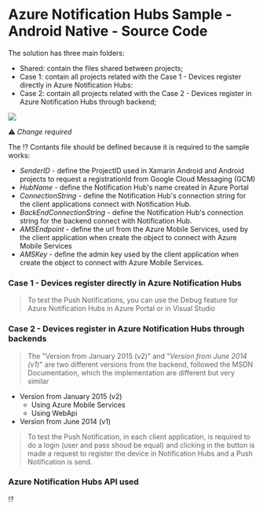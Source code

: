 # Azure Notification Hubs Sample - Android Native - Source Code

The solution has three main folders:

* Shared: contain the files shared between projects;
* Case 1: contain all projects related with the Case 1 - Devices register directly in Azure Notification Hubs:
* Case 2: contain all projects related with the Case 2 - Devices register in Azure Notification Hubs through backend;

<MTMarkdownOptions output='html4'>
<img align="middle" src="https://raw.githubusercontent.com/saramgsilva/NotificationHubs/master/ScreenShots/Android.jpg"> 
</MTMarkdownOptions>  


:warning: *Change required*

The :interrobang: Contants file should be defined because it is required to the sample works:


* *SenderID* - define the ProjectID used in Xamarin Android and Android projects to request a registrationId from Google Cloud Messaging (GCM)
* *HubName* - define the Notification Hub's name created in Azure Portal 
* *ConnectionString* - define the Notification Hub's connection string for the client applications connect with Notification Hub.
* *BackEndConnectionString* - define the Notification Hub's connection string for the backend connect with Notification Hub.
* *AMSEndpoint* - define the url from the Azure Mobile Services, used by the client application when create the object to connect with Azure Mobile Services
* *AMSKey*  - define the admin key used by the client application when create the object to connect with Azure Mobile Services.


### Case 1 - Devices register directly in Azure Notification Hubs 



> To test the Push Notifications, you can use the Debug feature for Azure Notification Hubs in Azure Portal or in Visual Studio



###  Case 2 - Devices register in Azure Notification Hubs through backends


>  The "Version from January 2015 (v2)" and "*Version from June 2014 (v1)*" are two different versions from the backend, followed the MSDN Documentation, which the implementation are different but very similar


* Version from January 2015 (v2)
  * Using Azure Mobile Services
  * Using WebApi
* Version from June 2014 (v1)

	   

> To test the Push Notification, in each client application, is required to do a login (user and pass shoud be equal) and clicking in the button is made a request to register the device in Notification Hubs and a Push Notification is send.      



### Azure Notification Hubs API used
:interrobang:
